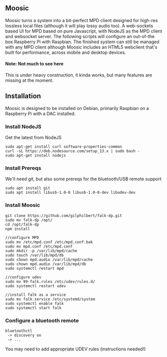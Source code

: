 ## Moosic
Moosic turns a system into a bit-perfect MPD client designed for high-res lossless local files (although it will play lossy audio too). A web-sockets based UI for MPD based on pure Javascript, with NodeJS as the MPD client and websocket server. The following scripts will configure an out-of-the box Raspberry Pi with Raspbian. The finished system can still be managed with any MPD client although Moosic includes an HTML5 webclient that's built for performance, across mobile and desktop devices.

#### Note: Not much to see here
This is under heavy construction, it kinda works, but many features are missing at the moment.

## Installation
Moosic is designed to be installed on Debian, primarily Raspbian on a Raspberry Pi with a DAC installed.

### Install NodeJS
Get the latest from NodeJS
```
sudo apt-get install curl software-properties-common
curl -sL https://deb.nodesource.com/setup_13.x | sudo bash -
sudo apt-get install nodejs
```

### Install Prereqs
We'll need git, but also some prereqs for the bluetooth/USB remote support
```
sudo apt install git
sudo apt install libusb-1.0-0 libusb-1.0-0-dev libudev-dev 
```

### Install Moosic
```
git clone https://github.com/gilphilbert/falk-dp.git
sudo mv falk-dp /opt/
cd /opt/falk-dp
npm install

//configure MPD
sudo mv /etc/mpd.conf /etc/mpd.conf.bak
sudo mv mpd.conf /etc/mpd.conf
sudo mkdir -p /var/lib/mpd/cache
sudo touch /var/lib/mpd/db
sudo chown mpd.audio /var/lib/mpd/cache
sudo chown mpd.audio /var/lib/mpd/db
sudo systemctl restart mpd

//configure udev
sudo mv 99-falk.rules /etc/udev/rules.d/
sudo systemctl restart udev

//install falk as a service
sudo mv falk.service /etc/systemd/system
sudo systemctl enable falk
sudo systemctl start falk
```

### Configure a bluetooth remote
```
bluetoothctl
 -> discovery on
 -> ...
```
You may need to add appropriate UDEV rules (instructions needed!)

